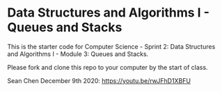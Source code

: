 # Data Structures and Algorithms I - Queues and Stacks

This is the starter code for Computer Science - Sprint 2: Data Structures and Algorithms I - Module 3: Queues and Stacks.

Please fork and clone this repo to your computer by the start of class.

Sean Chen December 9th 2020: https://youtu.be/rwJFhD1XBFU